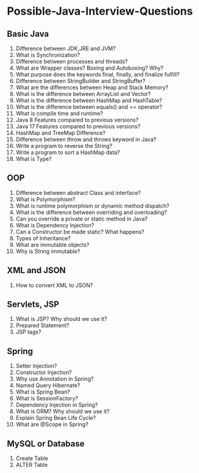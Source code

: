 # Possible-Java-Interview-Questions

## Basic Java

1. Difference between JDK,JRE and JVM?
2. What is Synchronization?
3. Difference between processes and threads?
4. What are Wrapper classes? Boxing and Autoboxing? Why?
5. What purpose does the keywords final, finally, and finalize fulfill?
6. Difference between StringBuilder and StringBuffer?
7. What are the differences between Heap and Stack Memory?
8. What is the difference between ArrayList and Vector?
9. What is the difference between HashMap and HashTable?
10. What is the difference between equals() and == operator?
11. What is compile time and runtime?
12. Java 8 Features compared to previous versions?
13. Java 17 Features compared to previous versions?
14. HashMap and TreeMap Difference?
15. Difference between throw and throws keyword in Java?
16. Write a program to reverse the String?
17. Write a program to sort a HashMap data?
18. What is Type?

## OOP

1. Difference between abstract Class and interface?
2. What is Polymorphism?
3. What is runtime polymorphism or dynamic method dispatch?
4. What is the difference between overriding and overloading?
5. Can you override a private or static method in Java?
6. What is Dependency Injection?
7. Can a Constructor be made static? What happens?
8. Types of Inheritance?
9. What are immutable objects?
10. Why is String immutable?

## XML and JSON

1. How to convert XML to JSON?

## Servlets, JSP
1. What is JSP? Why should we use it?
2. Prepared Statement?
3. JSP tags?

## Spring
1. Setter Injection?
2. Constructor Injection?
3. Why use Annotation in Spring?
4. Named Query Hibernate?
5. What is Spring Bean?
6. What is SessionFactory?
7. Dependency Injection in Spring?
8. What is ORM? Why should we use it?
9. Explain Spring Bean Life Cycle?
10. What are @Scope in Spring? 


## MySQL or Database
1. Create Table 
2. ALTER Table
